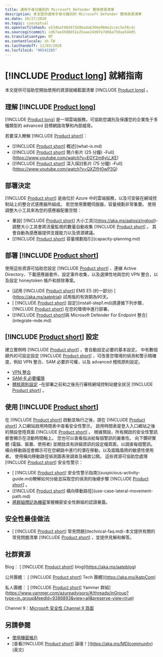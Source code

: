```yaml
---
title: 適用于身分識別的 Microsoft Defender 實用資源清單
description: 本文提供適用于身分識別的 Microsoft Defender 實用資源清單
ms.date: 10/27/2020
ms.topic: conceptual
ms.openlocfilehash: e534baf48d472b9bada6366e9b0e2ccec5ef6c4c
ms.sourcegitcommit: cdb7ae4580851e25aae24d07e7d66a750aa54405
ms.translationtype: MT
ms.contentlocale: zh-TW
ms.lasthandoff: 12/03/2020
ms.locfileid: "96542205"
---
```

# <a name="product-long-readiness-guide"></a>[!INCLUDE [Product long](includes/product-long.md)] 就緒指南

本文提供可協助您開始使用的資源就緒藍圖清單 [!INCLUDE [Product long](includes/product-long.md)] 。

## <a name="understanding-product-long"></a>理解 [!INCLUDE [Product long](includes/product-long.md)]

[!INCLUDE [Product long](includes/product-long.md)] 是一項雲端服務，可協助您識別及保護您的企業免于多種類型的 advanced 目標網路攻擊和內部威脅。

若要深入瞭解 [!INCLUDE [Product short](includes/product-short.md)]：

- [[!INCLUDE [Product short](includes/product-short.md)] 概述](what-is.md)
- [[!INCLUDE [Product short](includes/product-short.md)] 簡介影片 (25 分鐘) -Full](https://www.youtube.com/watch?v=EGY2m8yU_KE)
- [[!INCLUDE [Product short](includes/product-short.md)] 深入探討影片 (75 分鐘) -Full](https://www.youtube.com/watch?v=QXZIfH0wP3Q)

## <a name="deployment-decisions"></a>部署決定

[!INCLUDE [Product short](includes/product-short.md)] 是由位於 Azure 中的雲端服務，以及可安裝在網域控制站上的整合式感應器所組成。 若您使用實體伺服器，容量規劃非常重要。 使用調整大小工具來為您的感應器配置空間：

- 重設[ [!INCLUDE [Product short](includes/product-short.md)] 大小工具](https://aka.ms/aatpsizingtool)-調整大小工具會將流量監視的數量自動收集 [!INCLUDE [Product short](includes/product-short.md)] 。 其會自動為感應器提供支援能力以及資源建議。
- [[!INCLUDE [Product short](includes/product-short.md)] 容量規劃指引](capacity-planning.md)

## <a name="deploy-product-short"></a>部署 [!INCLUDE [Product short](includes/product-short.md)]

使用這些資源可協助您設定 [!INCLUDE [Product short](includes/product-short.md)] 、連線 Active Directory、下載感應器套件、設定事件收集，以及選擇性地與您的 VPN 整合，以及設定 honeytoken 帳戶和排除專案。

- [試用 [!INCLUDE [Product short](includes/product-short.md)] EMS E5 (的一部分) ](https://aka.ms/aatptrial)  試用版的有效期為90天。
- [ [!INCLUDE [Product short](includes/product-short.md)] 設定](install-step1.md)請遵循下列步驟， [!INCLUDE [Product short](includes/product-short.md)] 在您的環境中進行部署。
- [[!INCLUDE [Product short](includes/product-short.md)]與 Microsoft Defender For Endpoint 整合](integrate-mde.md)

## <a name="product-short-settings"></a>[!INCLUDE [Product short](includes/product-short.md)] 設定

建立實例時 [!INCLUDE [Product short](includes/product-short.md)] ，會自動設定必要的基本設定。 中有數個額外的可設定設定 [!INCLUDE [Product short](includes/product-short.md)] ，可改善您環境的偵測和警示精確度，例如 VPN 整合、SAM 必要許可權，以及 advanced 稽核原則設定。

- [VPN 整合](install-step6-vpn.md)
- [SAM-R 必要權限](install-step8-samr.md)
- [稽核原則設定](configure-windows-event-collection.md) –在部署之前和之後先行審核網域控制站健全狀況 [!INCLUDE [Product short](includes/product-short.md)] 。

## <a name="work-with-product-short"></a>使用 [!INCLUDE [Product short](includes/product-short.md)]

在 [!INCLUDE [Product short](includes/product-short.md)] 啟動並執行之後，請在 [!INCLUDE [Product short](includes/product-short.md)] 入口網站啟用時間表中查看安全性警示。 啟用時間表是登入入口網站之後的預設登陸頁面 [!INCLUDE [Product short](includes/product-short.md)] 。 根據預設，所有開啟的安全性警訊都會顯示在活動時間軸上。 您也可以查看指派給每個警訊的嚴重性。 向下鑽研實體 (電腦、裝置、使用者) 並開啟具有詳細資訊的設定檔頁面，以調查每個警訊。 橫向移動路徑會顯示可在您網路中進行的潛在移動，以及面臨風險的敏感性使用者。 使用橫向移動路徑偵測圖表來調查及補救公開。 這些資源可協助您處理 [!INCLUDE [Product short](includes/product-short.md)] 安全性警示：

- [ [!INCLUDE [Product short](includes/product-short.md)] 安全性警示指南](suspicious-activity-guide.md)瞭解如何分級並採取您的偵測的後續步驟 [!INCLUDE [Product short](includes/product-short.md)] 。
- [[!INCLUDE [Product short](includes/product-short.md)] 橫向移動路徑](use-case-lateral-movement-path.md)
- [將群組標記為機密](sensitive-accounts.md)掌握機密安全性群組的認證暴露。

## <a name="security-best-practices"></a>安全性最佳做法

- [ [!INCLUDE [Product short](includes/product-short.md)] 常見問題](technical-faq.md)-本文提供有關的常見問題清單 [!INCLUDE [Product short](includes/product-short.md)] ，並提供見解和解答。

## <a name="community-resources"></a>社群資源

Blog： [ [!INCLUDE [Product short](includes/product-short.md)] blog](https://aka.ms/aatpblog)

公共團體： [ [!INCLUDE [Product short](includes/product-short.md)] Tech 團體](https://aka.ms/AatpCom)

私人團體： [ [!INCLUDE [Product short](includes/product-short.md)] Yammer 群組](https://www.yammer.com/azureadvisors/#/threads/inGroup?type=in_group&feedId=9386893&view=all&preserve-view=true)

Channel 9：[Microsoft 安全性 Channel 9 頁面](https://channel9.msdn.com/Shows/Microsoft-Security/)

## <a name="see-also"></a>另請參閱

- [使用機密帳戶](sensitive-accounts.md)
- [查看[!INCLUDE [Product short](includes/product-short.md)] 論壇！](https://aka.ms/MDIcommunity)\(英文\)

